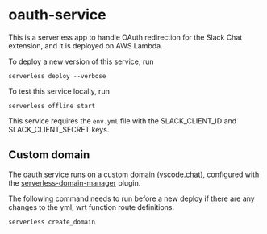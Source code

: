 # oauth-service

This is a serverless app to handle OAuth redirection for the Slack Chat extension, and it is deployed on AWS Lambda.

To deploy a new version of this service, run

```
serverless deploy --verbose
```

To test this service locally, run

```
serverless offline start
```

This service requires the `env.yml` file with the SLACK_CLIENT_ID and SLACK_CLIENT_SECRET keys.

## Custom domain

The oauth service runs on a custom domain ([vscode.chat](https://vscode.chat)), configured with the [serverless-domain-manager](https://github.com/amplify-education/serverless-domain-manager) plugin.

The following command needs to run before a new deploy if there are any changes to the yml, wrt function route definitions.

```
serverless create_domain
```
